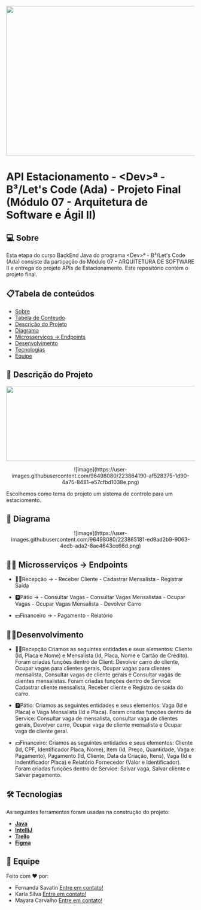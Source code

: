 <p align="center">
  <img width="800" height="400" src="https://img.freepik.com/vetores-gratis/composicao-da-vista-superior-do-estacionamento-com-cenario-ao-ar-livre-com-arvores-verdes-e-asfalto-marcado-com-carros_1284-55560.jpg?w=740&t=st=1678313200~exp=1678313800~hmac=fa8870265ec5e0e4a3af92ce732e65b2ed196f37a67140655d543401a51caaf8">
</p>

# API Estacionamento - \<Dev>ª - B³/Let's Code (Ada) - Projeto Final (Módulo 07 - Arquitetura de Software e Ágil II)
 
## 💻 Sobre
Esta etapa do curso BackEnd Java do programa \<Dev>ª - B³/Let's Code (Ada) consiste da partipação do Módulo 07 - ARQUITETURA DE SOFTWARE II e entrega do projeto APIs de Estacionamento. Este repositório contém o projeto final.


## 📋Tabela de conteúdos
<!--ts-->
   * [Sobre](https://github.com/Karla-Silva/recepcao/blob/master/README.md#-sobre)
   * [Tabela de Conteudo](https://github.com/Karla-Silva/recepcao/blob/master/README.md#tabela-de-conte%C3%BAdos)
   * [Descrição do Projeto](https://github.com/Karla-Silva/recepcao/blob/master/README.md#-descri%C3%A7%C3%A3o-do-projeto)
   * [Diagrama](https://github.com/Karla-Silva/recepcao/blob/master/README.md#-diagrama)
   * [Microsserviços -> Endpoints](https://github.com/Karla-Silva/recepcao/blob/master/README.md#-microsservi%C3%A7os---endpoints)
   * [Desenvolvimento](https://github.com/Karla-Silva/recepcao/blob/master/README.md#desenvolvimento)
   * [Tecnologias](https://github.com/Karla-Silva/recepcao/blob/master/README.md#-tecnologias)
   * [Equipe](https://github.com/Karla-Silva/recepcao/blob/master/README.md#-equipe)
<!--te-->


## 🧾 Descrição do Projeto
  
  <p align="center">
  <img width="1200" height="200" src="https://ada-site-frontend.s3.sa-east-1.amazonaws.com/home/header-logo.svg">
</p>
  
   <p align="center">
 ![image](https://user-images.githubusercontent.com/96498080/223864190-af528375-1d90-4a75-8481-e57cfbd1038e.png)
 </p>
 
 Escolhemos como tema do projeto um sistema de controle para um estaciomento. 

  
## 🔀 Diagrama

 <p align="center">
![image](https://user-images.githubusercontent.com/96498080/223865181-ed9ad2b9-9063-4ecb-ada2-8ae4643ce66d.png)
</p>

## 👩‍🏫 Microsserviços -> Endpoints
  * 👩‍💼Recepção -> 
                    - Receber Cliente
                    - Cadastrar Mensalista
                    - Registrar Saída
                  
  * 🅿️Pátio ->
                    - Consultar Vagas
                    - Consultar Vagas Mensalistas
                    - Ocupar Vagas
                    - Ocupar Vagas Mensalista
                    - Devolver Carro
                  
  * 💵Financeiro ->
                    - Pagamento
                    - Relatório
                   
 
## 👩‍💻Desenvolvimento
   
  * 👩‍💼Recepção
    Criamos as seguintes entidades e seus elementos: Cliente (Id, Placa e Nome) e Mensalista (Id, Placa, Nome e Cartão de Crédito).
    Foram criadas funções dentro de Client: Devolver carro do cliente, Ocupar vagas para clientes gerais, Ocupar vagas para clientes mensalista, Consultar vagas de cliente gerais e Consultar vagas de clientes mensalistas.
    Foram criadas funções dentro de Service: Cadastrar cliente mensalista, Receber cliente e Registro de saída do carro.
    
  * 🅿️Pátio:
    Criamos as seguintes entidades e seus elementos: Vaga (Id e Placa) e Vaga Mensalista (Id e Placa).
    Foram criadas funções dentro de Service: Consultar vaga de mensalista, consultar vaga de clientes gerais, Devolver carro, Ocupar vaga de cliente mensalista e Ocupar vaga de cliente geral.
    
  * 💵Financeiro:
    Criamos as seguintes entidades e seus elementos: Cliente (Id, CPF, Identificador Placa, Nome), Item (Id, Preço, Quantidade, Vaga e Pagamento), Pagamento (Id, Cliente, Data da Criação, Itens), Vaga (Id e Indentificador Placa) e Relatório Fornecedor (Valor e Identificador).
    Foram criadas funções dentro de Service: Salvar vaga, Salvar cliente e Salvar pagamento.
    
    
 
## 🛠 Tecnologias
As seguintes ferramentas foram usadas na construção do projeto:
* **[Java](https://www.java.com/pt-BR/)**
* **[IntelliJ](https://www.jetbrains.com/pt-br/idea/download/#section=windows)**
* **[Trello](https://trello.com/b/Xk50BrK2/projeto-java)**
* **[Figma](https://www.figma.com/)**

## 📝 Equipe
Feito com ❤️ por: <br>
 * Fernanda Savatin [Entre em contato!](https://www.linkedin.com/in/fernanda-savatin/)
 * Karla Silva [Entre em contato!](https://www.linkedin.com/in/karla-de-morais-silva-821296165/)
 * Mayara Carvalho [Entre em contato!](https://www.linkedin.com/in/mayara-carvalho-a68988250/)
